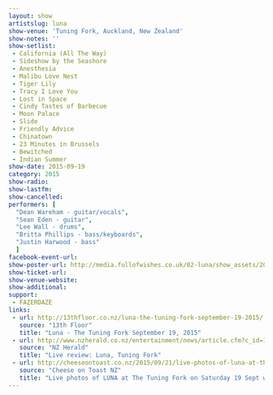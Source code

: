 ```yaml
---
layout: show
artistslug: luna
show-venue: 'Tuning Fork, Auckland, New Zealand'
show-notes: ''
show-setlist: 
 - California (All The Way)
 - Sideshow by the Seashore
 - Anesthesia
 - Malibu Love Nest
 - Tiger Lily
 - Tracy I Love You
 - Lost in Space
 - Cindy Tastes of Barbecue
 - Moon Palace
 - Slide
 - Friendly Advice
 - Chinatown
 - 23 Minutes in Brussels
 - Bewitched
 - Indian Summer
show-date: 2015-09-19
category: 2015
show-radio: 
show-lastfm: 
show-cancelled: 
performers: [
  "Dean Wareham - guitar/vocals",
  "Sean Eden - guitar",
  "Lee Wall - drums",
  "Britta Phillips - bass/keyboards",
  "Justin Harwood - bass"
  ]
facebook-event-url: 
show-poster-url: http://media.fullofwishes.co.uk/02-luna/show_assets/2015-australia-nz/luna-2015-aus-nz.jpg
show-ticket-url: 
show-venue-website: 
show-additional: 
support:
 - FAZERDAZE
links: 
 - url: http://13thfloor.co.nz/luna-the-tuning-fork-september-19-2015/
   source: "13th Floor"
   title: "Luna - The Tuning Fork September 19, 2015"
 - url: http://www.nzherald.co.nz/entertainment/news/article.cfm?c_id=1501119&objectid=11516098
   source: "NZ Herald"
   title: "Live review: Luna, Tuning Fork"
 - url: http://cheeseontoast.co.nz/2015/09/21/live-photos-of-luna-at-the-tuning-fork-on-saturday-19-sept-w-fazerdaze/
   source: "Cheese on Toast NZ"
   title: "Live photos of LUNA at The Tuning Fork on Saturday 19 Sept w/ FAZERDAZE"
---
```

